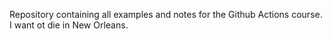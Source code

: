 Repository containing all examples and notes for the Github Actions course. I want ot die in New Orleans.
